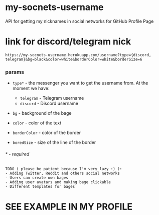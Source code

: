 
# my-socnets-username
API for getting my nicknames in social networks for GitHub Profile Page

# link for discord/telegram nick
```
https://my-socnets-username.herokuapp.com/username?type={discord, telegram}&bg=black&color=white&borderColor=white&borderSize=6
```
### params
- `type*` - the messenger you want to get the username from. At the moment we have:
  - `telegram` - Telegram username
  - `discord` - Discord username

- `bg` - background of the bage
- `color` - color of the text
- `borderColor` - color of the border
- `boredSize` - size of the line of the border


###### * - required

```
TODO ( please be patient because I'm very lazy :) ):
- Adding Twitter, Reddit and others social networks
- Users can create own bages
- Adding user avatars and making bage clickable
- Different templates for bages
```

# SEE EXAMPLE IN MY PROFILE
